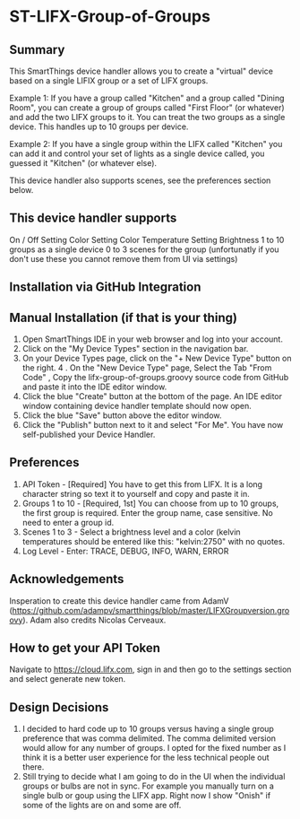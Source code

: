 # ST-LIFX-Group-of-Groups

## Summary
This SmartThings device handler allows you to create a "virtual" device based on a single LIFIX group or a set of LIFX groups. 

Example 1: If you have a group called "Kitchen" and a group called "Dining Room", you can create a group of groups called "First Floor" (or whatever) and add the two LIFX groups to it. You can treat the two groups as a single device. This handles up to 10 groups per device.

Example 2: If you have a single group within the LIFX called "Kitchen" you can add it and control your set of lights as a single device called, you guessed it "Kitchen" (or whatever else).

This device handler also supports scenes, see the preferences section below.

## This device handler supports
On / Off
Setting Color
Setting Color Temperature
Setting Brightness
1 to 10 groups as a single device
0 to 3 scenes for the group (unfortunatly if you don't use these you cannot remove them from UI via settings)

## Installation via GitHub Integration

## Manual Installation (if that is your thing)
1. Open SmartThings IDE in your web browser and log into your account.
2. Click on the "My Device Types" section in the navigation bar.
3. On your Device Types page, click on the "+ New Device Type" button on the right.
4 . On the "New Device Type" page, Select the Tab "From Code" , Copy the lifx-group-of-groups.groovy source code from GitHub and paste it into the IDE editor window.
5. Click the blue "Create" button at the bottom of the page. An IDE editor window containing device handler template should now open.
6. Click the blue "Save" button above the editor window.
7. Click the "Publish" button next to it and select "For Me". You have now self-published your Device Handler.

## Preferences
1. API Token - [Required] You have to get this from LIFX. It is a long character string so text it to yourself and copy and paste it in.
2. Groups 1 to 10 - [Required, 1st] You can choose from up to 10 groups, the first group is required. Enter the group name, case sensitive. No need to enter a group id.
3. Scenes 1 to 3 - Select a brightness level and a color (kelvin temperatures should be entered like this: "kelvin:2750" with no quotes.
3. Log Level - Enter: TRACE, DEBUG, INFO, WARN, ERROR

## Acknowledgements
Insperation to create this device handler came from AdamV (https://github.com/adampv/smartthings/blob/master/LIFXGroupversion.groovy). Adam also credits Nicolas Cerveaux.

## How to get your API Token
Navigate to https://cloud.lifx.com, sign in and then go to the settings section and select generate new token.

## Design Decisions
1. I decided to hard code up to 10 groups versus having a single group preference that was comma delimited. The comma delimited version would allow for any number of groups. I opted for the fixed number as I think it is a better user experience for the less technical people out there.
2. Still trying to decide what I am going to do in the UI when the individual groups or bulbs are not in sync. For example you manually turn on a single bulb or goup using the LIFX app. Right now I show "Onish" if some of the lights are on and some are off.
